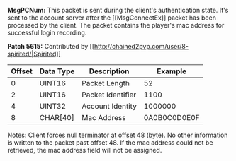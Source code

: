 **MsgPCNum:** This packet is sent during the client's authentication state. It's sent to the account server after the [[MsgConnectEx]] packet has been processed by the client. The packet contains the player's mac address for successful login recording.

**Patch 5615:** Contributed by [[http://chained2pvp.com/user/8-spirited/|Spirited]]

| Offset | Data Type | Description | Example |
|---|---|---|---|
| 0 | UINT16 | Packet Length | 52 |
| 2 | UINT16 | Packet Identifier | 1100 |
| 4 | UINT32 | Account Identity | 1000000 |
| 8 | CHAR[40] | Mac Address | 0A0B0C0D0E0F |
Notes: Client forces null terminator at offset 48 (byte). No other information is written to the packet past offset 48. If the mac address could not be retrieved, the mac address field will not be assigned. 
